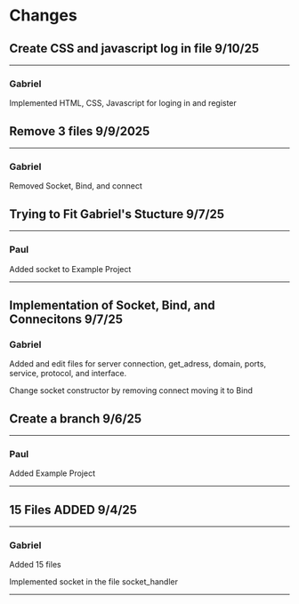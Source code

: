 # Changes

## Create CSS and javascript log in file 9/10/25

---

### **Gabriel** 

Implemented HTML, CSS, Javascript for loging in and register 



## Remove 3 files 9/9/2025

---
### **Gabriel**
Removed Socket, Bind, and connect



## Trying to Fit Gabriel's Stucture 9/7/25
---
### **Paul**

Added socket to Example Project


---

## Implementation of Socket, Bind, and Connecitons 9/7/25

### **Gabriel** 
Added and edit files for server connection, get_adress, 
domain, ports, service, protocol, and interface.

Change socket constructor by removing connect moving it to Bind 





## Create a branch 9/6/25
---
### **Paul**
Added Example Project

---

## 15 Files ADDED 9/4/25
---

### **Gabriel**
Added 15 files 

Implemented socket in the file socket_handler

---